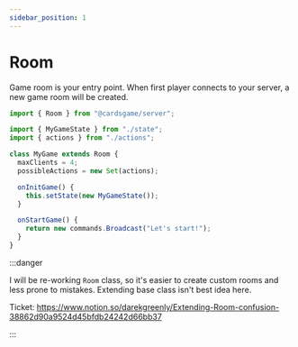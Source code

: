 ```yaml
---
sidebar_position: 1
---
```


# Room

Game room is your entry point. When first player connects to your server, a new game room will be created.

```ts title="./game/room.ts"
import { Room } from "@cardsgame/server";

import { MyGameState } from "./state";
import { actions } from "./actions";

class MyGame extends Room {
  maxClients = 4;
  possibleActions = new Set(actions);

  onInitGame() {
    this.setState(new MyGameState());
  }

  onStartGame() {
    return new commands.Broadcast("Let's start!");
  }
}
```

:::danger

I will be re-working `Room` class, so it's easier to create custom rooms and less prone to mistakes. Extending base class isn't best idea here.

Ticket: https://www.notion.so/darekgreenly/Extending-Room-confusion-38862d90a9524d45bfdb24242d66bb37

:::
